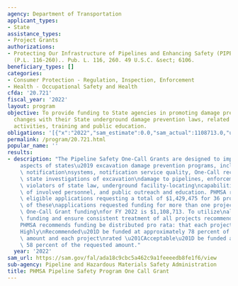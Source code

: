 ```yaml
---
agency: Department of Transportation
applicant_types:
- State
assistance_types:
- Project Grants
authorizations:
- Protecting Our Infrastructure of Pipelines and Enhancing Safety (PIPES) Act of 2020
  (P.L. 116-260).. Pub. L. 116, 260. 49 U.S.C. &sect; 6106.
beneficiary_types: []
categories:
- Consumer Protection - Regulation, Inspection, Enforcement
- Health - Occupational Safety and Health
cfda: '20.721'
fiscal_year: '2022'
layout: program
objective: To provide funding to State agencies in promoting damage prevention, including
  changes with their State underground damage prevention laws, related compliance
  activities, training and public education.
obligations: '[{"x":"2022","sam_estimate":0.0,"sam_actual":1108713.0,"usa_spending_actual":758236.91},{"x":"2023","sam_estimate":1098008.0,"sam_actual":0.0,"usa_spending_actual":-44502.62},{"x":"2024","sam_estimate":1058000.0,"sam_actual":0.0,"usa_spending_actual":0.0}]'
permalink: /program/20.721.html
popular_name: ''
results:
- description: "The Pipeline Safety One-Call Grants are designed to improve various\n\
    aspects of states\u2019 excavation damage prevention programs, including One-Call\
    \ notification\nsystems, notification service quality, One-Call record retention,\
    \ state investigations of excavation\ndamage to pipelines, enforcement against\
    \ violators of state law, underground facility-locating\ncapabilities, training\
    \ of involved personnel, and public outreach and education. PHMSA received\n27\
    \ eligible applications requesting a total of $1,429,475 for 36 projects. Several\
    \ of these\napplications requested funding for more than one project. The available\
    \ One-Call Grant funding\nfor FY 2022 is $1,108,713. To utilize\nall available\
    \ funding and ensure consistent treatment of all projects recommended for award,\n\
    PHMSA recommends funding be distributed pro rata: that each project rated \u201C\
    Highly\nRecommended\u201D be funded at approximately 78 percent of the requested\
    \ amount and each project\nrated \u201CAcceptable\u201D be funded at approximately\
    \ 58 percent of the requested amount."
  year: '2022'
sam_url: https://sam.gov/fal/ada18c9cbc5a462c9a1feeeedb8fe1f6/view
sub-agency: Pipeline and Hazardous Materials Safety Administration
title: PHMSA Pipeline Safety Program One Call Grant
---
```

